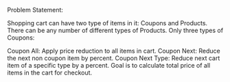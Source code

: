 Problem Statement:

Shopping cart can have two type of items in it: Coupons and Products. There can be any number of different types of Products. Only three types of Coupons:

Coupon All: Apply price reduction to all items in cart.
Coupon Next: Reduce the next non coupon item by percent.
Coupon Next Type: Reduce next cart item of a specific type by a percent.
Goal is to calculate total price of all items in the cart for checkout.